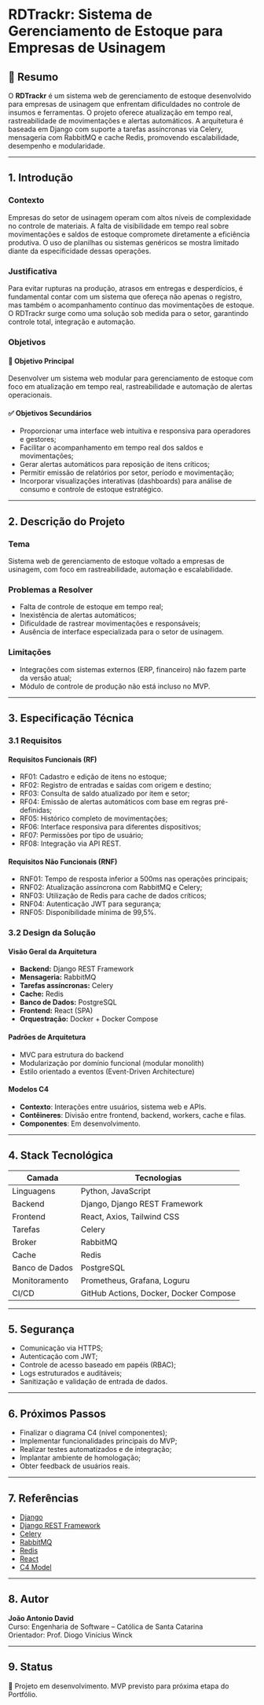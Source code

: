 # RDTrackr: Sistema de Gerenciamento de Estoque para Empresas de Usinagem

## 📘 Resumo

O **RDTrackr** é um sistema web de gerenciamento de estoque desenvolvido para empresas de usinagem que enfrentam dificuldades no controle de insumos e ferramentas. O projeto oferece atualização em tempo real, rastreabilidade de movimentações e alertas automáticos. A arquitetura é baseada em Django com suporte a tarefas assíncronas via Celery, mensageria com RabbitMQ e cache Redis, promovendo escalabilidade, desempenho e modularidade.

---

## 1. Introdução

### Contexto

Empresas do setor de usinagem operam com altos níveis de complexidade no controle de materiais. A falta de visibilidade em tempo real sobre movimentações e saldos de estoque compromete diretamente a eficiência produtiva. O uso de planilhas ou sistemas genéricos se mostra limitado diante da especificidade dessas operações.

### Justificativa

Para evitar rupturas na produção, atrasos em entregas e desperdícios, é fundamental contar com um sistema que ofereça não apenas o registro, mas também o acompanhamento contínuo das movimentações de estoque. O RDTrackr surge como uma solução sob medida para o setor, garantindo controle total, integração e automação.

### Objetivos

#### 🎯 Objetivo Principal
Desenvolver um sistema web modular para gerenciamento de estoque com foco em atualização em tempo real, rastreabilidade e automação de alertas operacionais.

#### ✅ Objetivos Secundários
- Proporcionar uma interface web intuitiva e responsiva para operadores e gestores;
- Facilitar o acompanhamento em tempo real dos saldos e movimentações;
- Gerar alertas automáticos para reposição de itens críticos;
- Permitir emissão de relatórios por setor, período e movimentação;
- Incorporar visualizações interativas (dashboards) para análise de consumo e controle de estoque estratégico.

---

## 2. Descrição do Projeto

### Tema

Sistema web de gerenciamento de estoque voltado a empresas de usinagem, com foco em rastreabilidade, automação e escalabilidade.

### Problemas a Resolver

- Falta de controle de estoque em tempo real;
- Inexistência de alertas automáticos;
- Dificuldade de rastrear movimentações e responsáveis;
- Ausência de interface especializada para o setor de usinagem.

### Limitações

- Integrações com sistemas externos (ERP, financeiro) não fazem parte da versão atual;
- Módulo de controle de produção não está incluso no MVP.

---

## 3. Especificação Técnica

### 3.1 Requisitos

#### Requisitos Funcionais (RF)

- RF01: Cadastro e edição de itens no estoque;
- RF02: Registro de entradas e saídas com origem e destino;
- RF03: Consulta de saldo atualizado por item e setor;
- RF04: Emissão de alertas automáticos com base em regras pré-definidas;
- RF05: Histórico completo de movimentações;
- RF06: Interface responsiva para diferentes dispositivos;
- RF07: Permissões por tipo de usuário;
- RF08: Integração via API REST.

#### Requisitos Não Funcionais (RNF)

- RNF01: Tempo de resposta inferior a 500ms nas operações principais;
- RNF02: Atualização assíncrona com RabbitMQ e Celery;
- RNF03: Utilização de Redis para cache de dados críticos;
- RNF04: Autenticação JWT para segurança;
- RNF05: Disponibilidade mínima de 99,5%.

### 3.2 Design da Solução

#### Visão Geral da Arquitetura

- **Backend:** Django REST Framework
- **Mensageria:** RabbitMQ
- **Tarefas assíncronas:** Celery
- **Cache:** Redis
- **Banco de Dados:** PostgreSQL
- **Frontend:** React (SPA)
- **Orquestração:** Docker + Docker Compose

#### Padrões de Arquitetura

- MVC para estrutura do backend
- Modularização por domínio funcional (modular monolith)
- Estilo orientado a eventos (Event-Driven Architecture)

#### Modelos C4

- **Contexto**: Interações entre usuários, sistema web e APIs.
- **Contêineres**: Divisão entre frontend, backend, workers, cache e filas.
- **Componentes**: Em desenvolvimento.

---

## 4. Stack Tecnológica

| Camada         | Tecnologias                                   |
|----------------|-----------------------------------------------|
| Linguagens     | Python, JavaScript                            |
| Backend        | Django, Django REST Framework                 |
| Frontend       | React, Axios, Tailwind CSS                    |
| Tarefas        | Celery                                        |
| Broker         | RabbitMQ                                      |
| Cache          | Redis                                         |
| Banco de Dados | PostgreSQL                                    |
| Monitoramento  | Prometheus, Grafana, Loguru                   |
| CI/CD          | GitHub Actions, Docker, Docker Compose        |

---

## 5. Segurança

- Comunicação via HTTPS;
- Autenticação com JWT;
- Controle de acesso baseado em papéis (RBAC);
- Logs estruturados e auditáveis;
- Sanitização e validação de entrada de dados.

---

## 6. Próximos Passos

- Finalizar o diagrama C4 (nível componentes);
- Implementar funcionalidades principais do MVP;
- Realizar testes automatizados e de integração;
- Implantar ambiente de homologação;
- Obter feedback de usuários reais.

---

## 7. Referências

- [Django](https://docs.djangoproject.com/)
- [Django REST Framework](https://www.django-rest-framework.org/)
- [Celery](https://docs.celeryq.dev/)
- [RabbitMQ](https://www.rabbitmq.com/)
- [Redis](https://redis.io/)
- [React](https://reactjs.org/)
- [C4 Model](https://c4model.com/)

---

## 8. Autor

**João Antonio David**  
Curso: Engenharia de Software – Católica de Santa Catarina  
Orientador: Prof. Diogo Vinícius Winck

---

## 9. Status

📌 Projeto em desenvolvimento. MVP previsto para próxima etapa do Portfólio.
